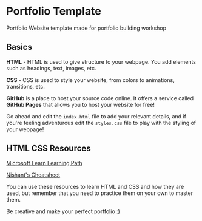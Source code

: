 # Portfolio Template

Portfolio Website template made for portfolio building workshop

## Basics

**HTML** - HTML is used to give structure to your webpage. You add elements such as headings, text, images, etc.

**CSS** - CSS is used to style your website, from colors to animations, transitions, etc.

**GitHub** is a place to host your source code online. It offers a service called **GitHub Pages** that allows you to host your website for free!

Go ahead and edit the `index.html` file to add your relevant details, and if you're feeling adventurous edit the `styles.css` file to play with the styling of your webpage!


## HTML CSS Resources

[Microsoft Learn Learning Path](https://learn.microsoft.com/en-us/training/paths/build-web-pages-html-css-for-beginners/?WT.mc_id=studentamb_285271)

[Nishant's Cheatsheet](https://nishantattrey07.github.io/)

You can use these resources to learn HTML and CSS and how they are used, but remember that you need to practice them on your own to master them.

Be creative and make your perfect portfolio :)
